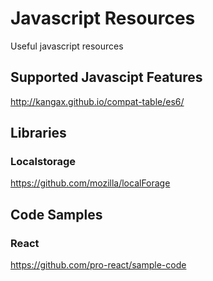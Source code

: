 # Javascript Resources
Useful javascript resources

## Supported Javascipt Features

http://kangax.github.io/compat-table/es6/

## Libraries
### Localstorage

https://github.com/mozilla/localForage

## Code Samples
### React

https://github.com/pro-react/sample-code

